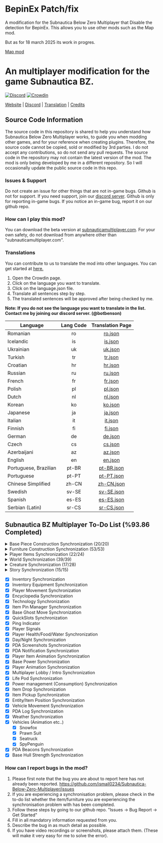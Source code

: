 # BepinEx Patch/fix

A modification  for the Subnautica Below Zero Multiplayer that Disable the detection for BepinEx.
This allows you to use other mods such as the Map mod.

But as for 18 march 2025 its work in progres.

[Map mod](https://www.nexusmods.com/subnauticabelowzero/mods/15)

# An multiplayer modification for the game Subnautica BZ.

[![Discord](https://img.shields.io/discord/994133148046725160?logo=discord&logoColor=white)](https://discord.gg/Gq9nush6SP)
[![Crowdin](https://badges.crowdin.net/subnautica-bz-multiplayer-mod/localized.svg)](https://crowdin.com/project/subnautica-bz-multiplayer-mod)

[Website](https://subnauticamultiplayer.com/) | [Discord](https://discord.gg/Gq9nush6SP) | [Translation](https://crowdin.com/project/subnautica-bz-multiplayer-mod) | [Credits](https://subnauticamultiplayer.com/credits)

## Source Code Information

The source code in this repository is shared to help you understand how Subnautica Below Zero Multiplayer works, to guide you when modding other games, and for your reference when creating plugins. Therefore, the source code cannot be copied, sold or modified by 3rd parties. I do not accept any contributions, so do not send any pull requests. The source code in the repository may not contain the latest version of the mod. The mod is only being developed by me in a different repository. So I will occasionally update the public source code in this repo.

### Issues & Support

Do not create an issue for other things that are not in-game bugs. Github is not for support. If you need support, join our [discord server](https://discord.gg/Gq9nush6SP). Github is only for reporting in-game bugs. If you notice an in-game bug, report it on our github repo.

### How can I play this mod?

You can download the beta version at [subnauticamultiplayer.com](https://subnauticamultiplayer.com). For your own safety, do not download from anywhere other than "subnauticamultiplayer.com".

### Translations

You can contribute to us to translate the mod into other languages. You can get started at [here.](https://crowdin.com/project/subnautica-bz-multiplayer-mod/)

1. Open the Crowdin page.
2. Click on the language you want to translate.
3. Click on the language.json file.
4. Translate all sentences step by step.
5. The translated sentences will be approved after being checked by me.

**Note: If you do not see the language you want to translate in the list. Contact me by joining our discord server. (@botbenson)**

| Language              | Lang Code |                               Translation Page                                |
|-----------------------|:---------:|:-----------------------------------------------------------------------------:|
| Romanian              |    ro     |    [ro.json](https://crowdin.com/project/subnautica-bz-multiplayer-mod/ro)    |
| Icelandic             |    is     |    [is.json](https://crowdin.com/project/subnautica-bz-multiplayer-mod/is)    |
| Ukrainian             |    uk     |    [uk.json](https://crowdin.com/project/subnautica-bz-multiplayer-mod/uk)    |
| Turkish               |    tr     |    [tr.json](https://crowdin.com/project/subnautica-bz-multiplayer-mod/tr)    |
| Croatian              |    hr     |    [hr.json](https://crowdin.com/project/subnautica-bz-multiplayer-mod/hr)    |
| Russian               |    ru     |    [ru.json](https://crowdin.com/project/subnautica-bz-multiplayer-mod/ru)    |
| French                |    fr     |    [fr.json](https://crowdin.com/project/subnautica-bz-multiplayer-mod/fr)    |
| Polish                |    pl     |    [pl.json](https://crowdin.com/project/subnautica-bz-multiplayer-mod/pl)    |
| Dutch                 |    nl     |    [nl.json](https://crowdin.com/project/subnautica-bz-multiplayer-mod/nl)    |
| Korean                |    ko     |    [ko.json](https://crowdin.com/project/subnautica-bz-multiplayer-mod/ko)    |
| Japanese              |    ja     |    [ja.json](https://crowdin.com/project/subnautica-bz-multiplayer-mod/ja)    |
| Italian               |    it     |    [it.json](https://crowdin.com/project/subnautica-bz-multiplayer-mod/it)    |
| Finnish               |    fi     |    [fi.json](https://crowdin.com/project/subnautica-bz-multiplayer-mod/fi)    |
| German                |    de     |    [de.json](https://crowdin.com/project/subnautica-bz-multiplayer-mod/de)    |
| Czech                 |    cs     |    [cs.json](https://crowdin.com/project/subnautica-bz-multiplayer-mod/cs)    |
| Azerbaijani           |    az     |    [az.json](https://crowdin.com/project/subnautica-bz-multiplayer-mod/az)    |
| English               |    en     |    [en.json](https://crowdin.com/project/subnautica-bz-multiplayer-mod/en)    |
| Portuguese, Brazilian |   pt-BR   | [pt-BR.json](https://crowdin.com/project/subnautica-bz-multiplayer-mod/pt-BR) |
| Portuguese            |   pt-PT   | [pt-PT.json](https://crowdin.com/project/subnautica-bz-multiplayer-mod/pt-PT) |
| Chinese Simplified    |   zh-CN   | [zh-CN.json](https://crowdin.com/project/subnautica-bz-multiplayer-mod/zh-CN) |
| Swedish               |   sv-SE   | [sv-SE.json](https://crowdin.com/project/subnautica-bz-multiplayer-mod/sv-SE) |
| Spanish               |   es-ES   | [es-ES.json](https://crowdin.com/project/subnautica-bz-multiplayer-mod/es-ES) |
| Serbian (Latin)       |   sr-CS   | [sr-CS.json](https://crowdin.com/project/subnautica-bz-multiplayer-mod/sr-CS) |

## Subnautica BZ Multiplayer To-Do List (%93.86 Completed)

<details>
  <summary>Base Piece Construction Synchronization (20/20)</summary>

- [x] BaseObservatory
- [x] BaseWindow
- [x] BaseCorridorI
- [x] BaseCorridorL
- [x] BaseCorridorT
- [x] BaseCorridorX
- [x] BaseCorridorGlassI
- [x] BaseCorridorGlassL
- [x] BaseLargeRoom
- [x] BaseLargeGlassDome
- [x] BaseRoom
- [x] BaseGlassDome
- [x] BaseReinforcement
- [x] BaseHatch
- [x] BaseFoundation
- [x] BaseConnector
- [x] BaseControlRoom
- [x] BaseMoonpool
- [x] BaseMapRoom
- [x] BaseMoonpoolExpansion

</details>

<details>
  <summary>Furniture Construction Synchronization (53/53)</summary>

- [x] BarTable
- [x] ExecutiveDesk
- [x] SingleWallShelf
- [x] WallShelves
- [x] StarshipDesk
- [x] LabCounter
- [x] VendingMachine
- [x] Toilet
- [x] AromatherapyLamp
- [x] EmmanuelPendulum
- [x] Shower
- [x] Sink
- [x] SmallStove
- [x] Sign
- [x] BaseLadder
- [x] BasePlanter
- [x] PictureFrame
- [x] Jukebox
- [x] Speaker
- [x] Trashcans
- [x] LabTrashcan
- [x] Aquarium
- [x] Workbench
- [x] Fabricator
- [x] StarshipChair
- [x] StarshipChair2
- [x] StarshipChair3
- [x] Bench
- [x] Techlight
- [x] Spotlight
- [x] Snowman
- [x] SmallLocker
- [x] Locker
- [x] PowerTransmitter
- [x] ThermalPlant
- [x] SolarPanel
- [x] BaseBioReactor
- [x] BaseNuclearReactor
- [x] BasePartition
- [x] BasePartitionDoor
- [x] BatteryCharger
- [x] PowerCellCharger
- [x] Recyclotron
- [x] CoffeeVendingMachine
- [x] Fridge
- [x] BaseFiltrationMachine
- [x] FarmingTray
- [x] PlanterPots (PlanterPot / PlanterPot2 / PlanterPot3 / PlanterBox / PlanterShelf)
- [x] Beds (Bed2 / NarrowBed / BedJeremiah / BedSam / BedZeta / BedDanielle / BedEmmanuel / BedFred / BedParvan)
- [x] BaseBulkhead
- [x] Hoverpad
- [x] BaseUpgradeConsole
- [x] BaseWaterPark

</details>

<details>
  <summary>Player Items Synchronization (22/24)</summary>
  
- [x] Scanner
- [x] Builder
- [x] Knife
- [x] HeatBlade
- [x] Coffee  
- [x] Constructor
- [x] SmallStorage
- [x] QuantumLocker
- [x] LEDLight
- [x] Beacon
- [x] Flashlight
- [x] AirBladder
- [x] Seaglide
- [x] Welder
- [x] Thumper
- [x] DiveReel
- [x] Flare
- [x] TeleportationTool
- [x] LaserCutter
- [x] SpyPenguin
- [x] SpyPenguinRemote
- [x] MetalDetector
- [ ] PropulsionCannon
- [ ] Gravsphere
</details>

<details>
  <summary>World Synchronization (39/39)</summary>
  
- [x] ThermalLily
- [x] Fragments
- [x] PDA
- [x] JukeboxDisks
- [x] Static Items
  - [x] ScrapMetal
  - [x] Water
  - [x] DisinfectedWater
  - [x] Flare
  - [x] NutrientBlock
  - [x] FirstAidKit
  - [x] CopperWire
- [x] OxygenPlant
- [x] SupplyCrate
- [x] BlueprintHandTarget
- [x] Elevator
- [x] Scanner (Fragments/Plants/Environment/etc..)
- [x] Dynamic Items (Limestone/Kyanit/etc..)
- [x] PhaseGate
- [x] Plants
  - [x] GenericRibbon
  - [x] PurpleStalk
  - [x] TwistyBridgesMushroom
  - [x] RedBush
  - [x] DeepLilyShroom
  - [x] LilyPadResource
  - [x] Creepvine
  - [x] KelpRootPustule
  - [x] Spotted Dockleaf
  - [x] Hardy Cave Bush
  - [x] FruitPlant
  - [x] Marblemelon Plant
  - [x] Chinese Potato Plant
  - [x] Horseshoe Shrub
  - [x] Antennae Plant
  - [x] Preston's Plant
  - [x] IceFruitPlant
  - [x] CreepvineSeedCluster
  - [x] Brinicle

</details>

<details>
<summary>Creature Synchronization (17/28)</summary>
  
- [x] GlowWhale
- [x] Skyray
- [x] Jellyfish
- [x] SmallVentGarden
- [x] TitanHolefish
- [x] Crash
- [x] CrashHome
- [x] LilyPaddler
- [x] ArcticRay
- [x] Chelicerate
- [x] ShadowLeviathan
- [x] VoidLeviathan
- [x] BruteShark
- [x] Cryptosuchus
- [x] SeaMonkeyBaby
- [x] Brinewing
- [x] Symbiote
- [ ] Penguin
- [ ] PenguinBaby
- [ ] Pinnacarid
- [ ] RockPuncher
- [ ] Rockgrub
- [ ] Trivalve
- [ ] SeaMonkey
- [ ] SquidShark
- [ ] SnowStalker
- [ ] SnowStalkerBaby
- [ ] IceWorm

</details>

<details>
<summary>Story Synchronization (15/15)</summary>
  
- [x] RepairBridge
- [x] Sanctuary
- [x] DownloadAlan
- [x] Marg1
- [x] Marg2
- [x] RadioSalvage
- [x] HackRadioTower
- [x] Marg3
- [x] Body1
- [x] Body2
- [x] Body3
- [x] FabricatorIntro
- [x] BuildAlan
- [x] FrozenCreature
- [x] EndGame

</details>

- [x] Inventory Synchronization
- [x] Inventory Equipment Synchronization
- [x] Player Movement Synchronization
- [x] Encyclopedia Synchronization
- [x] Technology Synchronization
- [x] Item Pin Manager Synchronization
- [x] Base Ghost Move Synchronization
- [x] QuickSlots Synchronization
- [x] Ping Indicator
- [x] Player Signals
- [x] Player Health/Food/Water Synchronization
- [x] Day/Night Synchronization
- [x] PDA Screenshots Synchronization
- [x] PDA Notification Synchronization
- [x] Player Item Animation Synchronization
- [x] Base Power Synchronization
- [x] Player Animation Synchronization
- [x] Multiplayer Lobby / Intro Synchronization
- [x] Life Pod Synchronization
- [x] Power management (Consumption) Synchronization
- [x] Item Drop Synchronization
- [x] Item Pickup Synchronization
- [x] Entity/Item Position Synchronization
- [x] Vehicle Movement Synchronization
- [x] PDA Log Synchronization
- [x] Weather Synchronization
- [x] Vehicles (Animation etc..)
  - [x] Snowfox
  - [x] Prawn Suit
  - [x] Seatruck
  - [x] SpyPenguin
- [x] PDA Beacons Synchronization
- [x] Base Hull Strength Synchronization

### How can I report bugs in the mod?

1. Please first note that the bug you are about to report here has not already been reported. <https://github.com/ismail0234/Subnautica-Below-Zero-Multiplayer/issues>
2. If you are experiencing a synchronisation problem, please check in the to-do list whether the item/furniture you are experiencing the synchronisation problem with has been completed.
3. Follow these steps by going to our github repo. "Issues -> Bug Report -> Get Started"
4. Fill in all mandatory information requested from you.
5. Describe the bug in as much detail as possible.
6. If you have video recordings or screenshots, please attach them. (These will make it very easy for me to solve the error).
